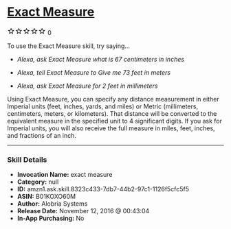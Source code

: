 # [Exact Measure](http://alexa.amazon.com/#skills/amzn1.ask.skill.8323c433-7db7-44b2-97c1-1126f5cfc5f5)
![0 stars](../../images/ic_star_border_black_18dp_1x.png)![0 stars](../../images/ic_star_border_black_18dp_1x.png)![0 stars](../../images/ic_star_border_black_18dp_1x.png)![0 stars](../../images/ic_star_border_black_18dp_1x.png)![0 stars](../../images/ic_star_border_black_18dp_1x.png) 0

To use the Exact Measure skill, try saying...

* *Alexa, ask Exact Measure what is 67 centimeters in inches*

* *Alexa, tell Exact Measure to Give me 73 feet in meters*

* *Alexa, ask Exact Measure for 2 feet in millimeters*

Using Exact Measure, you can specify any distance measurement in either Imperial units (feet, inches, yards, and miles) or Metric (millimeters, centimeters, meters, or kilometers).  That distance will be converted to the equivalent measure in the specified unit to 4 significant digits.  If you ask for Imperial units, you will also receive the full measure in miles, feet, inches, and fractions of an inch.

***

### Skill Details

* **Invocation Name:** exact measure
* **Category:** null
* **ID:** amzn1.ask.skill.8323c433-7db7-44b2-97c1-1126f5cfc5f5
* **ASIN:** B01KOXO60M
* **Author:** Alobria Systems
* **Release Date:** November 12, 2016 @ 00:43:04
* **In-App Purchasing:** No
